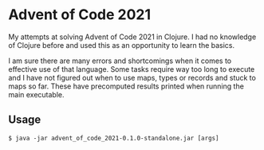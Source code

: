 # Advent of Code 2021

My attempts at solving Advent of Code 2021 in Clojure. I had no knowledge of Clojure before and used this as an opportunity to learn the basics.

I am sure there are many errors and shortcomings when it comes to effective use of that language. Some tasks require way too long to execute and I have not figured out when to use maps, types or records and stuck to maps so far. These have precomputed results printed when running the main executable.

## Usage

    $ java -jar advent_of_code_2021-0.1.0-standalone.jar [args]
